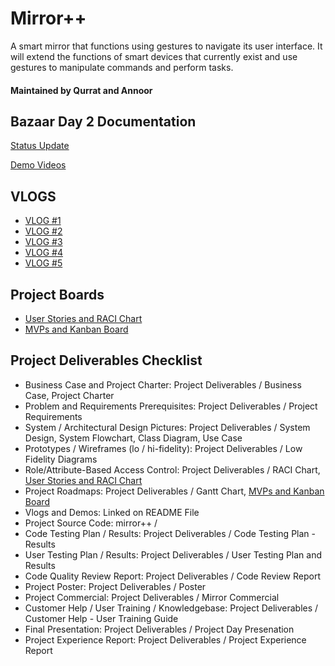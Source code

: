 # Mirror++

A smart mirror that functions using gestures to navigate its user interface. It will extend the functions of smart devices that currently exist and use gestures to manipulate commands and perform tasks.

#### Maintained by Qurrat and Annoor

## Bazaar Day 2 Documentation
[Status Update](https://github.com/annoor98/ense-400-capstone/blob/main/Documentation/Bazaar%20Day%202%20Status%20Update.pdf)

[Demo Videos](https://www.youtube.com/watch?v=x5D41Og0Nmc)

## VLOGS
* [VLOG #1](https://www.youtube.com/watch?v=p-QscUXVlfg&ab_channel=AnnoorRahman)
* [VLOG #2](https://www.youtube.com/watch?v=RuYgLEflTps&ab_channel=AnnoorRahman)
* [VLOG #3](https://www.youtube.com/watch?v=LThE1gjlmOM&ab_channel=AnnoorRahman)
* [VLOG #4](https://www.youtube.com/watch?v=E9mAc3G4bAs)
* [VLOG #5](https://www.youtube.com/watch?v=9_JzaCwo5-A)

## Project Boards
* [User Stories and RACI Chart](https://github.com/annoor98/ense-400-capstone/projects/1)
* [MVPs and Kanban Board](https://github.com/annoor98/ense-400-capstone/projects/2)

## Project Deliverables Checklist
* Business Case and Project Charter: Project Deliverables / Business Case, Project Charter
* Problem and Requirements Prerequisites: Project Deliverables / Project Requirements
* System / Architectural Design Pictures: Project Deliverables / System Design, System Flowchart, Class Diagram, Use Case
* Prototypes / Wireframes (lo / hi-fidelity): Project Deliverables / Low Fidelity Diagrams
* Role/Attribute-Based Access Control: Project Deliverables / RACI Chart, [User Stories and RACI Chart](https://github.com/annoor98/ense-400-capstone/projects/1)
* Project Roadmaps: Project Deliverables / Gantt Chart, [MVPs and Kanban Board](https://github.com/annoor98/ense-400-capstone/projects/2)
* Vlogs and Demos: Linked on README File
* Project Source Code: mirror++ /
* Code Testing Plan / Results: Project Deliverables / Code Testing Plan - Results
* User Testing Plan / Results: Project Deliverables / User Testing Plan and Results
* Code Quality Review Report: Project Deliverables / Code Review Report
* Project Poster: Project Deliverables / Poster
* Project Commercial: Project Deliverables / Mirror Commercial
* Customer Help / User Training / Knowledgebase: Project Deliverables / Customer Help - User Training Guide
* Final Presentation: Project Deliverables / Project Day Presenation
* Project Experience Report: Project Deliverables / Project Experience Report
